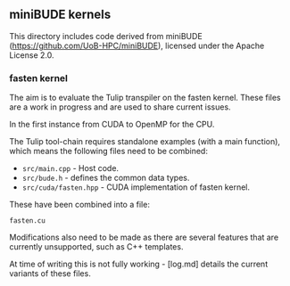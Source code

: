 ## miniBUDE kernels

This directory includes code derived from miniBUDE (https://github.com/UoB-HPC/miniBUDE), licensed under the Apache License 2.0.

### fasten kernel

The aim is to evaluate the Tulip transpiler on the fasten kernel. These files are a work in progress and are used to share current issues.

In the first instance from CUDA to OpenMP for the CPU.

The Tulip tool-chain requires standalone examples (with a main function), which means the following files need to be combined:

- `src/main.cpp` - Host code.
- `src/bude.h` - defines the common data types.
- `src/cuda/fasten.hpp` - CUDA implementation of fasten kernel.

These have been combined into a file:

`fasten.cu`

Modifications also need to be made as there are several features that are currently unsupported, such as C++ templates.

At time of writing this is not fully working - [log.md] details the current variants of these files.